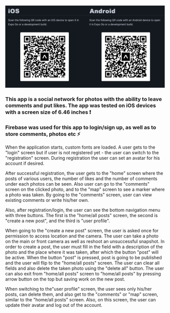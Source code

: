 ![GitHub actions settings](./assets/run/expoGo.png)

### This app is a social network for photos with the ability to leave comments and put likes. The app was tested on iOS devices with a screen size of 6.46 inches ❗️

### Firebase was used for this app to login/sign up, as well as to store comments, photos etc ⚡️

When the application starts, custom fonts are loaded. A user gets to the "login" screen but if user
is not registered yet - the user can switch to the "registration" screen. During registration the
user can set an avatar for his account if desired.

After successful registration, thw user gets to the "home" screen where the posts of various users,
the number of likes and the number of comments under each photos can be seen. Also user can go to
the "comments" screen on the clicked photo, and to the "map" screen to see a marker where a photo
was taken. By going to the "comments" screen, user can view existing comments or write his/her own.

Also, after registration/login, the user can see the bottom navigation menu with three buttons. The
first is the "home/all posts" screen, the second is "create a new post", and the third is "user
profile".

When going to the "create a new post" screen, the user is asked once for permission to access
location and the camera. The user can take a photo on the main or front camera as well as reshoot an
unsuccessful snapshot. In order to create a post, the user must fill in the field with a description
of the photo and the place where it was taken, after which the button "post" will be active. When
the button "post" is pressed, post is going to be published and the user will flip to the "home/all
posts" screen. The user can clear all fields and also delete the taken photo using the "delete all"
button. The user can also exit from "home/all posts" screen to "home/all posts" by pressing arrow
button on the top but saving work on the new post.

When switching to the"user profile" screen, the user sees only his/her posts, can delete them, and
also get to the "comments" or "map" screen, similar to the "home/all posts" screen. Also, on this
screen, the user can update their avatar and log out of the account.

